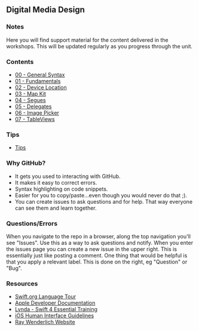 ## Digital Media Design

### Notes

Here you will find support material for the content delivered in the workshops. This will be updated regularly as you progress through the unit.

### Contents
+ [00 - General Syntax](https://github.com/KyleGoslan/Digital-Media-Design/tree/master/00%20-%20General%20Syntax)
+ [01 - Fundamentals](https://github.com/KyleGoslan/Digital-Media-Design/tree/master/01%20-%20Fundamentals)
+ [02 - Device Location](https://github.com/KyleGoslan/Digital-Media-Design/tree/master/02%20-%20Device%20Location)
+ [03 - Map Kit](https://github.com/KyleGoslan/Digital-Media-Design/tree/master/03%20-%20Map%20Kit)
+ [04 - Segues](https://github.com/KyleGoslan/Digital-Media-Design/tree/master/04%20-%20Segues)
+ [05 - Delegates](https://github.com/KyleGoslan/Digital-Media-Design/tree/master/05%20-%20Delegates)
+ [06 - Image Picker](https://github.com/KyleGoslan/Digital-Media-Design/tree/master/06%20-%20Image%20Picker)
+ [07 - TableViews](https://github.com/KyleGoslan/Digital-Media-Design/tree/master/07%20-%20TableViews)


### Tips
+ [Tips](https://github.com/KyleGoslan/Digital-Media-Design/blob/master/Tips.md) 

### Why GitHub?
+ It gets you used to interacting with GitHub.
+ It makes it easy to correct errors. 
+ Syntax highlighting on code snippets.  
+ Easier for you to copy/paste...even though you would never do that ;).   
+ You can create issues to ask questions and for help. That way everyone can see them and learn together. 

### Questions/Errors
When you navigate to the repo in a browser, along the top navigation you'll see "Issues". Use this as a way to ask questions and notify. When you enter the issues page you can create a new issue in the upper right. This is essentially just like posting a comment. One thing that would be helpful is that you apply a relevant label. This is done on the right, eg "Question" or "Bug".

### Resources
+ [Swift.org Language Tour ](https://docs.swift.org/swift-book/GuidedTour/GuidedTour.html)
+ [Apple Developer Documentation](https://developer.apple.com/documentation)
+ [Lynda - Swift 4 Essential Training](https://www.lynda.com/Swift-tutorials/Swift-4-Essential-Training/636121-2.html)
+ [iOS Human Interface Guidelines](https://developer.apple.com/design/human-interface-guidelines/ios/overview/themes/)
+ [Ray Wenderlich Website](http://raywenderlich.com/)




